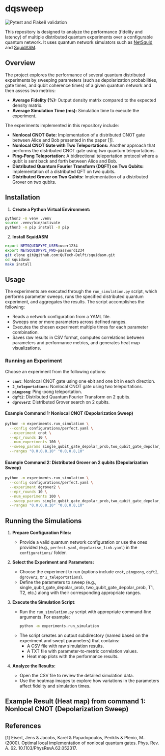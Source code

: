 # dqsweep

![Pytest and Flake8 validation](https://github.com/Quang00/DQC/actions/workflows/python-app.yml/badge.svg)

This repository is designed to analyze the performance (fidelity and latency) of multiple distributed quantum experiments over a configurable quantum network. It uses quantum network simulators such as [NetSquid](https://netsquid.org/) and [SquidASM](https://github.com/QuTech-Delft/squidasm).

## Overview

The project explores the performance of several quantum distributed experiments by sweeping parameters (such as depolarization probabilities, gate times, and qubit coherence times) of a given quantum network and then assess two metrics:

- **Average Fidelity (%):** Output density matrix compared to the expected density matrix.
- **Average Simulation Time (ms):** Simulation time to execute the experiment.

The experiments implemented in this repository include:

- **Nonlocal CNOT Gate:** Implementation of a distributed CNOT gate between Alice and Bob presented in the paper [[1]](#1).
- **Nonlocal CNOT Gate with Two Teleportations:** Another approach that performs the distributed CNOT gate using two quantum teleportations.
- **Ping-Pong Teleportation:** A bidirectional teleportation protocol where a qubit is sent back and forth between Alice and Bob.
- **Distributed Quantum Fourier Transform (DQFT) on Two Qubits:** Implementation of a distributed QFT on two qubits.
- **Distributed Grover on Two Qubits:** Implementation of a distributed Grover on two qubits.

## Installation

1. **Create a Python Virtual Environment:**
```bash
python3 -m venv .venv
source .venv/bin/activate
python3 -m pip install -U pip
```
2. **Install SquidASM**
```bash
export NETSQUIDPYPI_USER=user1234
export NETSQUIDPYPI_PWD=password1234
git clone git@github.com:QuTech-Delft/squidasm.git
cd squidasm
make install
```

## Usage

The experiments are executed through the `run_simulation.py` script, which performs parameter sweeps, runs the specified distributed quantum experiment, and aggregates the results. The script accomplishes the following:

- Reads a network configuration from a YAML file.
- Sweeps one or more parameters across defined ranges.
- Executes the chosen experiment multiple times for each parameter combination.
- Saves raw results in CSV format, computes correlations between parameters and performance metrics, and generates heat map visualizations.

### Running an Experiment

Choose an experiment from the following options:

- **`cnot`**: Nonlocal CNOT gate using one ebit and one bit in each direction.
- **`2_teleportations`**: Nonlocal CNOT gate using two teleportations.
- **`pingpong`**: Ping-pong teleportation.
- **`dqft2`**: Distributed Quantum Fourier Transform on 2 qubits.
- **`dgrover2`**: Distributed Grover search on 2 qubits.

#### Example Command 1: Nonlocal CNOT (Depolarization Sweep)
```bash
python -m experiments.run_simulation \
  --config configurations/perfect.yaml \
  --experiment cnot \
  --epr_rounds 10 \
  --num_experiments 100 \
  --sweep_params single_qubit_gate_depolar_prob,two_qubit_gate_depolar_prob \
  --ranges "0.0,0.8,10" "0.0,0.8,10"
```
#### Example Command 2: Distributed Grover on 2 qubits (Depolarization Sweep)
```bash
python -m experiments.run_simulation \
  --config configurations/perfect.yaml \
  --experiment dgrover2 \
  --epr_rounds 10 \
  --num_experiments 100 \
  --sweep_params single_qubit_gate_depolar_prob,two_qubit_gate_depolar_prob \
  --ranges "0.0,0.8,10" "0.0,0.8,10"
```

## Running the Simulations

1. **Prepare Configuration Files:**

   - Provide a valid quantum network configuration or use the ones provided (e.g., `perfect.yaml`, `depolarise_link.yaml`) in the `configurations/` folder.

2. **Select the Experiment and Parameters:**

   - Choose the experiment to run (options include `cnot`, `pingpong`, `dqft2`, `dgrover2`, or `2_teleportations`).
   - Define the parameters to sweep (e.g., single_qubit_gate_depolar_prob, two_qubit_gate_depolar_prob, T1, T2, etc.) along with their corresponding appropriate ranges.

3. **Execute the Simulation Script:**

   - Run the `run_simulation.py` script with appropriate command-line arguments. For example:
     ```bash
     python -m experiments.run_simulation
     ```
   - The script creates an output subdirectory (named based on the experiment and swept parameters) that contains:
     - A CSV file with raw simulation results.
     - A TXT file with parameter-to-metric correlation values.
     - Heat map plots with the performance results.

4. **Analyze the Results:**
   - Open the CSV file to review the detailed simulation data.
   - Use the heatmap images to explore how variations in the parameters affect fidelity and simulation times.

## Example Result (Heat map) from command 1: Nonlocal CNOT (Depolarization Sweep)


## References
<a id="1">[1]</a> 
Eisert, Jens & Jacobs, Karel & Papadopoulos, Periklis & Plenio, M.. (2000). Optimal local implementation of nonlocal quantum gates. Phys. Rev. A. 62. 10.1103/PhysRevA.62.052317. 
